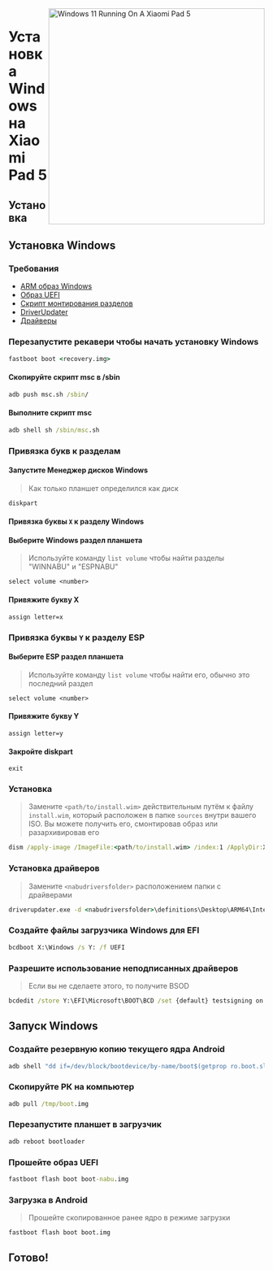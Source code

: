 ﻿<img align="right" src="https://raw.githubusercontent.com/erdilS/Port-Windows-11-Xiaomi-Pad-5/main/nabu.png" width="425" alt="Windows 11 Running On A Xiaomi Pad 5">


# Установка Windows на Xiaomi Pad 5

## Установка

## Установка Windows

### Требования

- [ARM образ Windows](https://uupdump.net/)
- [Образ UEFI](../../../../releases/tag/1.0)
- [Скрипт монтирования разделов](../../../../releases/tag/1.0)
- [DriverUpdater](https://github.com/WOA-Project/DriverUpdater/releases/latest)
- [Драйверы](https://github.com/map220v/MiPad5-drivers)

### Перезапустите рекавери чтобы начать установку Windows

```cmd
fastboot boot <recovery.img>
```

#### Скопируйте скрипт msc в /sbin

```cmd
adb push msc.sh /sbin/
```

#### Выполните скрипт msc

```cmd
adb shell sh /sbin/msc.sh
```

### Привязка букв к разделам
  

#### Запустите Менеджер дисков Windows

> Как только планшет определился как диск

```cmd
diskpart
```


#### Привязка буквы  `X` к разделу Windows

#### Выберите Windows раздел планшета
> Используйте команду `list volume` чтобы найти разделы "WINNABU" и "ESPNABU"

```diskpart
select volume <number>
```

#### Привяжите букву X
```diskpart
assign letter=x
```

### Привязка буквы  `Y`  к разделу ESP

#### Выберите ESP раздел планшета
> Используйте команду `list volume` чтобы найти его, обычно это последний раздел

```diskpart
select volume <number>
```

#### Привяжите букву Y

```diskpart
assign letter=y
```

#### Закройте diskpart
```diskpart
exit
```

  
  

### Установка

> Замените `<path/to/install.wim>` действительным путём к файлу `install.wim`, который расположен в папке `sources` внутри вашего ISO. Вы можете получить его, смонтировав образ или разархивировав его

```cmd
dism /apply-image /ImageFile:<path/to/install.wim> /index:1 /ApplyDir:X:\
```

### Установка драйверов

> Замените `<nabudriversfolder>` расположением папки с драйверами

```cmd
driverupdater.exe -d <nabudriversfolder>\definitions\Desktop\ARM64\Internal\nabu.txt -r <nabudriversfolder> -p X:
```

  

### Создайте файлы загрузчика Windows для EFI

```cmd
bcdboot X:\Windows /s Y: /f UEFI
```

  
  

### Разрешите использование неподписанных драйверов

> Если вы не сделаете этого, то получите BSOD

```cmd
bcdedit /store Y:\EFI\Microsoft\BOOT\BCD /set {default} testsigning on
```


## Запуск Windows

### Создайте резервную копию текущего ядра Android

```cmd
adb shell "dd if=/dev/block/bootdevice/by-name/boot$(getprop ro.boot.slot_suffix) of=/tmp/boot.img"
```

### Скопируйте РК на компьютер

```cmd
adb pull /tmp/boot.img
```

### Перезапустите планшет в загрузчик 

```cmd
adb reboot bootloader
```

### Прошейте образ UEFI

```cmd
fastboot flash boot boot-nabu.img
```

### Загрузка в Android
> Прошейте скопированное ранее ядро в режиме загрузки

```cmd
fastboot flash boot boot.img
```

## Готово!

